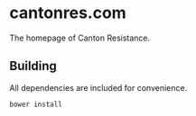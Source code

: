 # cantonres.com
The homepage of Canton Resistance.

## Building
All dependencies are included for convenience.
```sh
bower install
```
